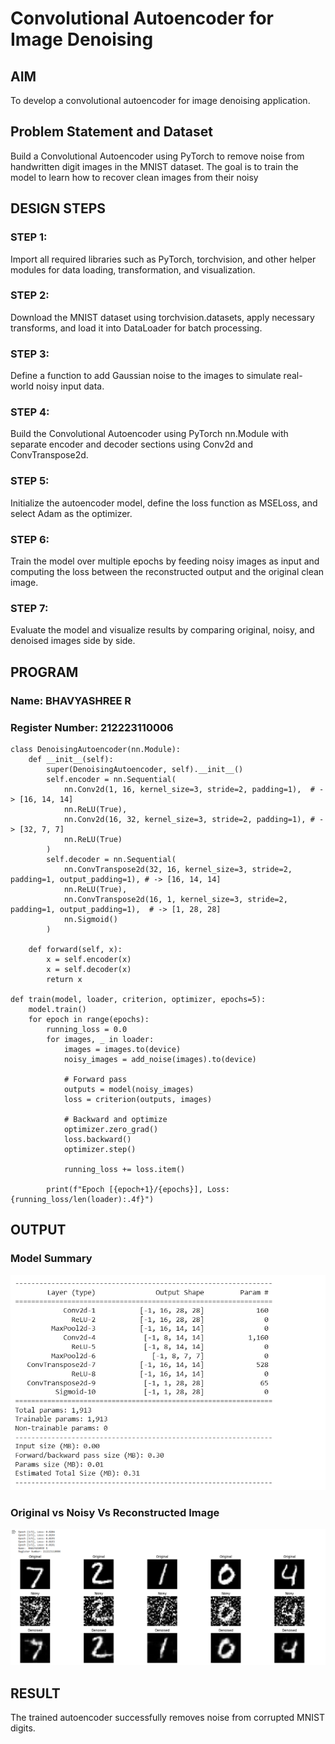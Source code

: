 # Convolutional Autoencoder for Image Denoising

## AIM

To develop a convolutional autoencoder for image denoising application.

## Problem Statement and Dataset
Build a Convolutional Autoencoder using PyTorch to remove noise from handwritten digit images in the MNIST dataset. The goal is to train the model to learn how to recover clean images from their noisy

## DESIGN STEPS

### STEP 1: 
Import all required libraries such as PyTorch, torchvision, and other helper modules for data loading, transformation, and visualization.
### STEP 2: 
Download the MNIST dataset using torchvision.datasets, apply necessary transforms, and load it into DataLoader for batch processing.
### STEP 3: 
Define a function to add Gaussian noise to the images to simulate real-world noisy input data.
### STEP 4: 
Build the Convolutional Autoencoder using PyTorch nn.Module with separate encoder and decoder sections using Conv2d and ConvTranspose2d.
### STEP 5: 
Initialize the autoencoder model, define the loss function as MSELoss, and select Adam as the optimizer.
### STEP 6: 
Train the model over multiple epochs by feeding noisy images as input and computing the loss between the reconstructed output and the original clean image.
### STEP 7:
 Evaluate the model and visualize results by comparing original, noisy, and denoised images side by side. 

## PROGRAM
### Name: BHAVYASHREE R
### Register Number: 212223110006
```
class DenoisingAutoencoder(nn.Module):
    def __init__(self):
        super(DenoisingAutoencoder, self).__init__()
        self.encoder = nn.Sequential(
            nn.Conv2d(1, 16, kernel_size=3, stride=2, padding=1),  # -> [16, 14, 14]
            nn.ReLU(True),
            nn.Conv2d(16, 32, kernel_size=3, stride=2, padding=1), # -> [32, 7, 7]
            nn.ReLU(True)
        )
        self.decoder = nn.Sequential(
            nn.ConvTranspose2d(32, 16, kernel_size=3, stride=2, padding=1, output_padding=1), # -> [16, 14, 14]
            nn.ReLU(True),
            nn.ConvTranspose2d(16, 1, kernel_size=3, stride=2, padding=1, output_padding=1),  # -> [1, 28, 28]
            nn.Sigmoid()
        )

    def forward(self, x):
        x = self.encoder(x)
        x = self.decoder(x)
        return x

def train(model, loader, criterion, optimizer, epochs=5):
    model.train()
    for epoch in range(epochs):
        running_loss = 0.0
        for images, _ in loader:
            images = images.to(device)
            noisy_images = add_noise(images).to(device)

            # Forward pass
            outputs = model(noisy_images)
            loss = criterion(outputs, images)

            # Backward and optimize
            optimizer.zero_grad()
            loss.backward()
            optimizer.step()

            running_loss += loss.item()

        print(f"Epoch [{epoch+1}/{epochs}], Loss: {running_loss/len(loader):.4f}")
```

## OUTPUT

### Model Summary
![alt text](image.png)

### Original vs Noisy Vs Reconstructed Image
![alt text](image-1.png)

## RESULT
The trained autoencoder successfully removes noise from corrupted MNIST digits.